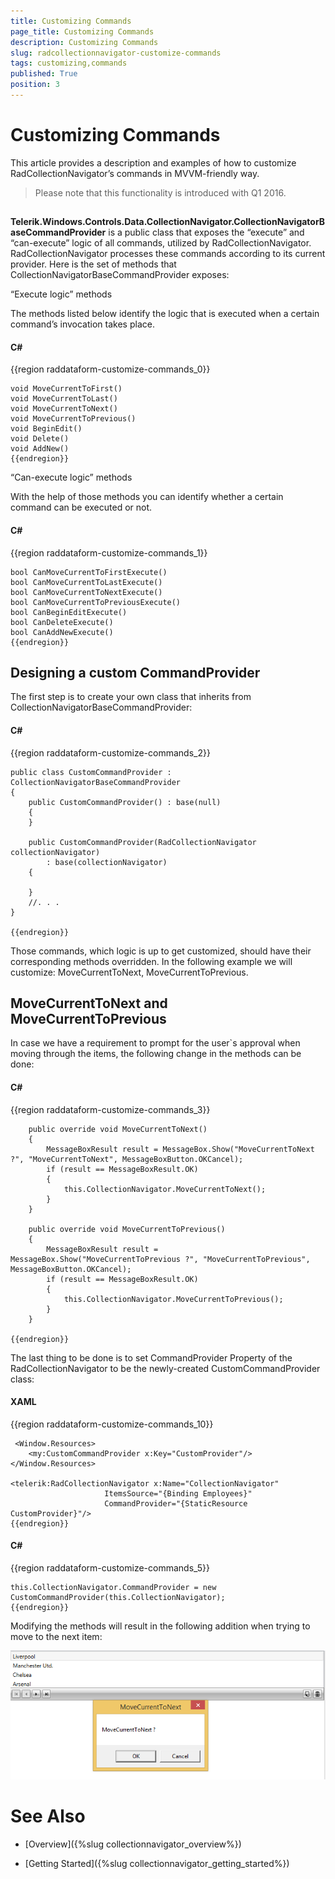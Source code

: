 ```yaml
---
title: Customizing Commands
page_title: Customizing Commands
description: Customizing Commands
slug: radcollectionnavigator-customize-commands
tags: customizing,commands
published: True
position: 3
---
```


# Customizing Commands



This article provides a description and examples of how to customize RadCollectionNavigator’s commands in MVVM-friendly way. 

>Please note that this functionality is introduced with Q1 2016.

## 

__Telerik.Windows.Controls.Data.CollectionNavigator.CollectionNavigatorBaseCommandProvider__ is a public class that exposes the “execute” and “can-execute” logic of all commands, utilized by RadCollectionNavigator. RadCollectionNavigator processes these commands according to its current provider. Here is the set of methods that CollectionNavigatorBaseCommandProvider exposes:

“Execute logic” methods

The methods listed below identify the logic that is executed when a certain command’s invocation takes place.

#### __C#__

{{region raddataform-customize-commands_0}}

	void MoveCurrentToFirst()
	void MoveCurrentToLast()
	void MoveCurrentToNext()
	void MoveCurrentToPrevious()
	void BeginEdit()
	void Delete()
	void AddNew()
	{{endregion}}

“Can-execute logic” methods

With the help of those methods you can identify whether a certain command can be executed or not.

#### __C#__

{{region raddataform-customize-commands_1}}

	bool CanMoveCurrentToFirstExecute()
	bool CanMoveCurrentToLastExecute()
	bool CanMoveCurrentToNextExecute()
	bool CanMoveCurrentToPreviousExecute()
	bool CanBeginEditExecute()
	bool CanDeleteExecute()
	bool CanAddNewExecute()
	{{endregion}}


        

## Designing a custom CommandProvider

The first step is to create your own class that inherits from CollectionNavigatorBaseCommandProvider:

#### __C#__

{{region raddataform-customize-commands_2}}

	public class CustomCommandProvider : CollectionNavigatorBaseCommandProvider
	{
		public CustomCommandProvider() : base(null)
		{
		}
	 
		public CustomCommandProvider(RadCollectionNavigator collectionNavigator)
            : base(collectionNavigator)
        {
            
        }
		//. . .
	}
	
	{{endregion}}



Those commands, which logic is up to get customized, should have their corresponding methods overridden. In the following example we will customize: MoveCurrentToNext, MoveCurrentToPrevious.

## MoveCurrentToNext and MoveCurrentToPrevious

In case we have a requirement to prompt for the user`s approval when moving through the items, the following change in the methods can be done:

#### __C#__

{{region raddataform-customize-commands_3}}

		public override void MoveCurrentToNext()
		{
			MessageBoxResult result = MessageBox.Show("MoveCurrentToNext ?", "MoveCurrentToNext", MessageBoxButton.OKCancel);
			if (result == MessageBoxResult.OK)
			{
				this.CollectionNavigator.MoveCurrentToNext();
			}
		}

		public override void MoveCurrentToPrevious()
		{
			MessageBoxResult result = MessageBox.Show("MoveCurrentToPrevious ?", "MoveCurrentToPrevious", MessageBoxButton.OKCancel);
			if (result == MessageBoxResult.OK)
			{
				this.CollectionNavigator.MoveCurrentToPrevious();
			}
		}
	
	{{endregion}}

The last thing to be done is to set CommandProvider Property of the RadCollectionNavigator to be the newly-created CustomCommandProvider class:
        

#### __XAML__

{{region raddataform-customize-commands_10}}

	 <Window.Resources>
	    <my:CustomCommandProvider x:Key="CustomProvider"/>
	</Window.Resources>
	
	<telerik:RadCollectionNavigator x:Name="CollectionNavigator"
	                     ItemsSource="{Binding Employees}" 
	                     CommandProvider="{StaticResource CustomProvider}"/>
	{{endregion}}



#### __C#__

{{region raddataform-customize-commands_5}}

	this.CollectionNavigator.CommandProvider = new CustomCommandProvider(this.CollectionNavigator);
	{{endregion}}


Modifying the methods will result in the following addition when trying to move to the next item:

![collectionnavigator 03](../images/collectionnavigator_03.png)

# See Also

* [Overview]({%slug collectionnavigator_overview%})

* [Getting Started]({%slug collectionnavigator_getting_started%})
